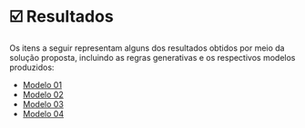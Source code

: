 # ☑️ Resultados

Os itens a seguir representam alguns dos resultados obtidos por meio da solução proposta, incluindo as regras generativas e os respectivos modelos produzidos:

- [Modelo 01](Modelo_01)
- [Modelo 02](Modelo_02)
- [Modelo 03](Modelo_03)
- [Modelo 04](Modelo_04)
